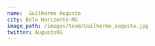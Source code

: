 ```yaml
---
name:  Guilherme Augusto
city: Belo Horizonte-MG
image_path: /images/team/Guilherme_augusto.jpg
twitter: Augusto9G
---
```

